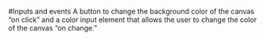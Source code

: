 #Inputs and events
A button to change the background color of the canvas “on click” and a color input element that allows the user to change the color of the canvas “on change.”